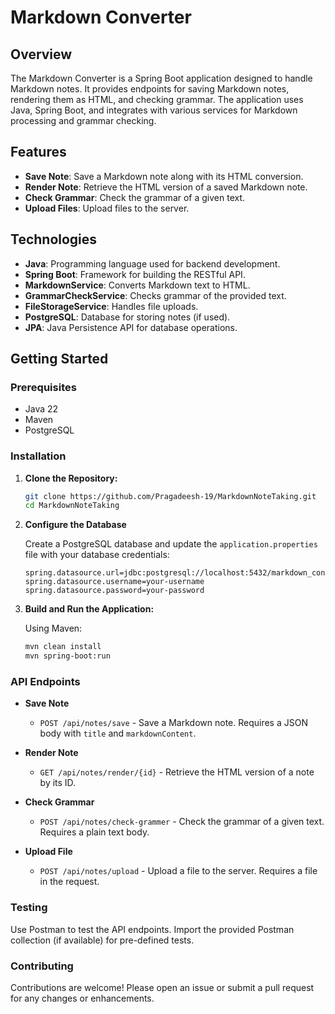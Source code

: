 # Markdown Converter

## Overview

The Markdown Converter is a Spring Boot application designed to handle Markdown notes. It provides endpoints for saving Markdown notes, rendering them as HTML, and checking grammar. The application uses Java, Spring Boot, and integrates with various services for Markdown processing and grammar checking. 

## Features

- **Save Note**: Save a Markdown note along with its HTML conversion.
- **Render Note**: Retrieve the HTML version of a saved Markdown note.
- **Check Grammar**: Check the grammar of a given text.
- **Upload Files**: Upload files to the server.

## Technologies

- **Java**: Programming language used for backend development.
- **Spring Boot**: Framework for building the RESTful API.
- **MarkdownService**: Converts Markdown text to HTML.
- **GrammarCheckService**: Checks grammar of the provided text.
- **FileStorageService**: Handles file uploads.
- **PostgreSQL**: Database for storing notes (if used).
- **JPA**: Java Persistence API for database operations.

## Getting Started

### Prerequisites

- Java 22
- Maven
- PostgreSQL

### Installation

1. **Clone the Repository:**

    ```bash
    git clone https://github.com/Pragadeesh-19/MarkdownNoteTaking.git
    cd MarkdownNoteTaking
    ```

2. **Configure the Database**

    Create a PostgreSQL database and update the `application.properties` file with your database credentials:

    ```properties
    spring.datasource.url=jdbc:postgresql://localhost:5432/markdown_converter
    spring.datasource.username=your-username
    spring.datasource.password=your-password
    ```

3. **Build and Run the Application:**

    Using Maven:

    ```bash
    mvn clean install
    mvn spring-boot:run
    ```

### API Endpoints

- **Save Note**
  - `POST /api/notes/save` - Save a Markdown note. Requires a JSON body with `title` and `markdownContent`.

- **Render Note**
  - `GET /api/notes/render/{id}` - Retrieve the HTML version of a note by its ID.

- **Check Grammar**
  - `POST /api/notes/check-grammer` - Check the grammar of a given text. Requires a plain text body.

- **Upload File**
  - `POST /api/notes/upload` - Upload a file to the server. Requires a file in the request.

### Testing

Use Postman to test the API endpoints. Import the provided Postman collection (if available) for pre-defined tests.

### Contributing

Contributions are welcome! Please open an issue or submit a pull request for any changes or enhancements.

